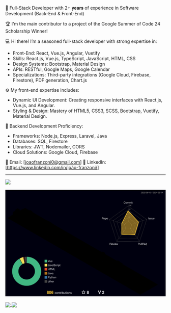 🌟 Full-Stack Developer with 2+ 𝐲𝐞𝐚𝐫𝐬 of experience in Software Development (Back-End & Front-End)

🏆 I'm the main contributor to a project of the Google Summer of Code 24 Scholarship Winner!

💻 Hi there! I’m a seasoned full-stack developer with strong expertise in:
- Front-End: React, Vue.js, Angular, Vuetify
- Skills: React.js, Vue.js, TypeScript, JavaScript, HTML, CSS
- Design Systems: Bootstrap, Material Design
- APIs: RESTful, Google Maps, Google Calendar
- Specializations: Third-party integrations (Google Cloud, Firebase, Firestore), PDF generation, Chart.js

⚙️ My front-end expertise includes:
- Dynamic UI Development: Creating responsive interfaces with React.js, Vue.js, and Angular.
- Styling & Design: Mastery of HTML5, CSS3, SCSS, Bootstrap, Vuetify, Material Design.

🔧 Backend Development Proficiency:
- Frameworks: Node.js, Express, Laravel, Java
- Databases:  SQL, Firestore
- Libraries: JWT, Nodemailer, CORS
- Cloud Solutions: Google Cloud, Firebase

📧 Email: [joaofranzoni0@gmail.com]
🔗 LinkedIn: [https://www.linkedin.com/in/joão-franzoni/] 
<hr>

![](https://komarev.com/ghpvc/?username=jvJUCA)

![](./profile-3d-contrib/profile-night-rainbow.svg)

<a href="https://github.com/anuraghazra/github-readme-stats">
  <img height=200 align="center" src="https://github-readme-stats.vercel.app/api?username=jvJUCA&show_icons=true&bg_color=45,9d50bb,00d2ff&title_color=ffffff&text_color=ffffff&icon_color=ffffff" />
</a>
<a href="https://github.com/anuraghazra/convoychat">
  <img height=200 align="center" src="https://github-readme-stats.vercel.app/api/top-langs?username=jvJUCA&show_icons=true&layout=compact&langs_count=8&card_width=300&bg_color=45,9d50bb,00d2ff&title_color=ffffff&text_color=ffffff&icon_color=ffffff" />
</a>




